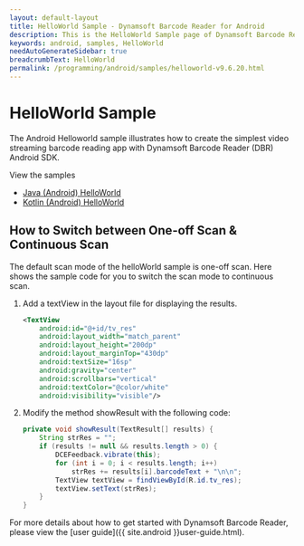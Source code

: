 ```yaml
---
layout: default-layout
title: HelloWorld Sample - Dynamsoft Barcode Reader for Android
description: This is the HelloWorld Sample page of Dynamsoft Barcode Reader for Android SDK.
keywords: android, samples, HelloWorld
needAutoGenerateSidebar: true
breadcrumbText: HelloWorld
permalink: /programming/android/samples/helloworld-v9.6.20.html
---
```


# HelloWorld Sample

The Android Helloworld sample illustrates how to create the simplest video streaming barcode reading app with Dynamsoft Barcode Reader (DBR) Android SDK.

View the samples

- <a href="https://github.com/Dynamsoft/barcode-reader-mobile-samples/tree/main/android/Java/HelloWorld/" target="_blank">Java (Android) HelloWorld</a>
- <a href="https://github.com/Dynamsoft/barcode-reader-mobile-samples/tree/main/android/Kotlin/HelloWorld/" target="_blank">Kotlin (Android) HelloWorld</a>

## How to Switch between One-off Scan & Continuous Scan

The default scan mode of the helloWorld sample is one-off scan. Here shows the sample code for you to switch the scan mode to continuous scan.

1. Add a textView in the layout file for displaying the results.

    ```xml
    <TextView
        android:id="@+id/tv_res"
        android:layout_width="match_parent"
        android:layout_height="200dp"
        android:layout_marginTop="430dp"
        android:textSize="16sp"
        android:gravity="center"
        android:scrollbars="vertical"
        android:textColor="@color/white"
        android:visibility="visible"/>
    ```

2. Modify the method showResult with the following code:

    ```java
    private void showResult(TextResult[] results) {
        String strRes = "";
        if (results != null && results.length > 0) {
            DCEFeedback.vibrate(this);
            for (int i = 0; i < results.length; i++)
                strRes += results[i].barcodeText + "\n\n";
            TextView textView = findViewById(R.id.tv_res);
            textView.setText(strRes);
        }
    }
    ```

For more details about how to get started with Dynamsoft Barcode Reader, please view the [user guide]({{ site.android }}user-guide.html).
